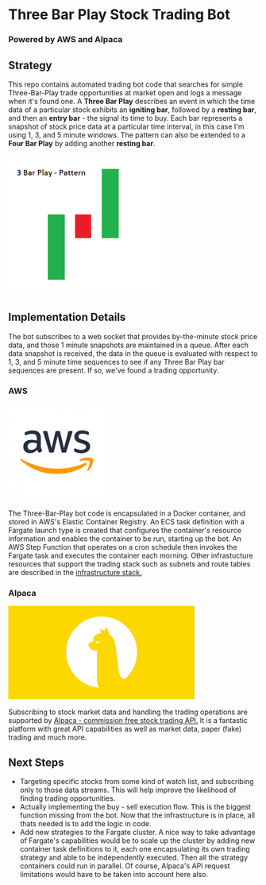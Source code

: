 # Three Bar Play Stock Trading Bot

### Powered by AWS and Alpaca

## Strategy 
This repo contains automated trading bot code that searches for simple Three-Bar-Play trade opportunities at market open and logs a message when it's found one. A **Three Bar Play** describes an event in which the time data of a particular stock exhibits an **igniting bar**, followed by a **resting bar**, and then an **entry bar** - the signal its time to buy. Each bar represents a snapshot of stock price data at a particular time interval, in this case I'm using 1, 3, and 5 minute windows. The pattern can also be extended to a **Four Bar Play** by adding another **resting bar**.

![Three Bar Play Diagram](./utils/3barplay.png "Three Bar Play")

## Implementation Details 
The bot subscribes to a web socket that provides by-the-minute stock price data, and those 1 minute snapshots are maintained in a queue. After each data snapshot is received, the data in the queue is evaluated with respect to 1, 3, and 5 minute time sequences to see if any Three Bar Play bar sequences are present. If so, we've found a trading opportunity.

### AWS 
![AWS](./utils/AWSLogo.png "AWS Logo") 

The Three-Bar-Play bot code is encapsulated in a Docker container, and stored in AWS's Elastic Container Registry. An ECS task definition with a Fargate launch type is created that configures the container's resource information and enables the container to be run, starting up the bot. An AWS Step Function that operates on a cron schedule then invokes the Fargate task and executes the container each morning. Other infrastucture resources that support the trading stack such as subnets and route tables are described in the [infrastructure stack.](https://github.com/brockwade633/trading_infra)  

### Alpaca 
![Alpaca](./utils/AlpacaSmall.png "Alpaca")

Subscribing to stock market data and handling the trading operations are supported by [Alpaca - commission free stock trading API.](https://alpaca.markets/) It is a fantastic platform with great API capabilities as well as market data, paper (fake) trading and much more.  

## Next Steps
- Targeting specific stocks from some kind of watch list, and subscribing only to those data streams. This will help improve the likelihood of finding trading opportunities.
- Actually implementing the buy - sell execution flow. This is the biggest function missing from the bot. Now that the infrastructure is in place, all thats needed is to add the logic in code.
- Add new strategies to the Fargate cluster. A nice way to take advantage of Fargate's capabilities would be to scale up the cluster by adding new container task definitions to it, each one encapsulating its own trading strategy and able to be independently executed. Then all the strategy containers could run in parallel. Of course, Alpaca's API request limitations would have to be taken into account here also.